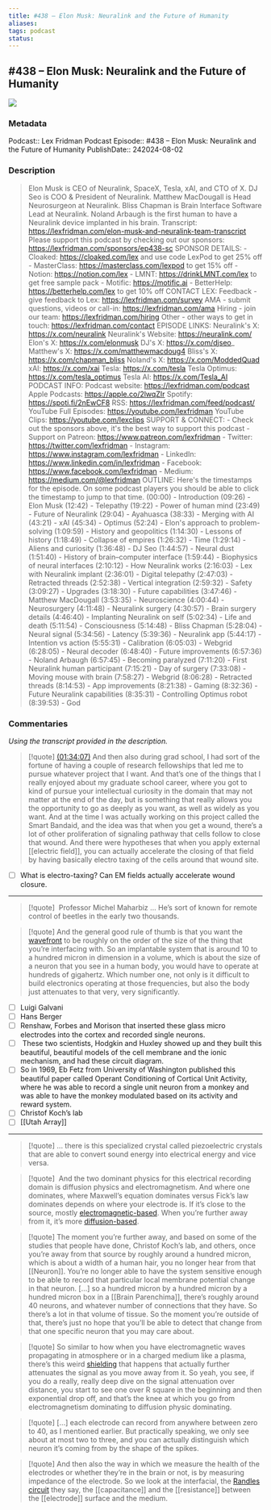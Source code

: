 ```yaml
---
title: #438 – Elon Musk: Neuralink and the Future of Humanity
aliases:
tags: podcast
status:
---
```

## #438 – Elon Musk: Neuralink and the Future of Humanity
![](https://lexfridman.com/wordpress/wp-content/uploads/powerpress/artwork_3000-230.png)
### Metadata
Podcast:: Lex Fridman Podcast
Episode:: #438 – Elon Musk: Neuralink and the Future of Humanity
PublishDate:: 242024-08-02
### Description
> Elon Musk is CEO of Neuralink, SpaceX, Tesla, xAI, and CTO of X. DJ Seo is COO & President of Neuralink. Matthew MacDougall is Head Neurosurgeon at Neuralink. Bliss Chapman is Brain Interface Software Lead at Neuralink. Noland Arbaugh is the first human to have a Neuralink device implanted in his brain. Transcript: https://lexfridman.com/elon-musk-and-neuralink-team-transcript Please support this podcast by checking out our sponsors: https://lexfridman.com/sponsors/ep438-sc SPONSOR DETAILS: - Cloaked: https://cloaked.com/lex and use code LexPod to get 25% off - MasterClass: https://masterclass.com/lexpod to get 15% off - Notion: https://notion.com/lex - LMNT: https://drinkLMNT.com/lex to get free sample pack - Motific: https://motific.ai - BetterHelp: https://betterhelp.com/lex to get 10% off CONTACT LEX: Feedback - give feedback to Lex: https://lexfridman.com/survey AMA - submit questions, videos or call-in: https://lexfridman.com/ama Hiring - join our team: https://lexfridman.com/hiring Other - other ways to get in touch: https://lexfridman.com/contact EPISODE LINKS: Neuralink's X: https://x.com/neuralink Neuralink's Website: https://neuralink.com/ Elon's X: https://x.com/elonmusk DJ's X: https://x.com/djseo_ Matthew's X: https://x.com/matthewmacdoug4 Bliss's X: https://x.com/chapman_bliss Noland's X: https://x.com/ModdedQuad xAI: https://x.com/xai Tesla: https://x.com/tesla Tesla Optimus: https://x.com/tesla_optimus Tesla AI: https://x.com/Tesla_AI PODCAST INFO: Podcast website: https://lexfridman.com/podcast Apple Podcasts: https://apple.co/2lwqZIr Spotify: https://spoti.fi/2nEwCF8 RSS: https://lexfridman.com/feed/podcast/ YouTube Full Episodes: https://youtube.com/lexfridman YouTube Clips: https://youtube.com/lexclips SUPPORT & CONNECT: - Check out the sponsors above, it's the best way to support this podcast - Support on Patreon: https://www.patreon.com/lexfridman - Twitter: https://twitter.com/lexfridman - Instagram: https://www.instagram.com/lexfridman - LinkedIn: https://www.linkedin.com/in/lexfridman - Facebook: https://www.facebook.com/lexfridman - Medium: https://medium.com/@lexfridman OUTLINE: Here's the timestamps for the episode. On some podcast players you should be able to click the timestamp to jump to that time. (00:00) - Introduction (09:26) - Elon Musk (12:42) - Telepathy (19:22) - Power of human mind (23:49) - Future of Neuralink (29:04) - Ayahuasca (38:33) - Merging with AI (43:21) - xAI (45:34) - Optimus (52:24) - Elon's approach to problem-solving (1:09:59) - History and geopolitics (1:14:30) - Lessons of history (1:18:49) - Collapse of empires (1:26:32) - Time (1:29:14) - Aliens and curiosity (1:36:48) - DJ Seo (1:44:57) - Neural dust (1:51:40) - History of brain–computer interface (1:59:44) - Biophysics of neural interfaces (2:10:12) - How Neuralink works (2:16:03) - Lex with Neuralink implant (2:36:01) - Digital telepathy (2:47:03) - Retracted threads (2:52:38) - Vertical integration (2:59:32) - Safety (3:09:27) - Upgrades (3:18:30) - Future capabilities (3:47:46) - Matthew MacDougall (3:53:35) - Neuroscience (4:00:44) - Neurosurgery (4:11:48) - Neuralink surgery (4:30:57) - Brain surgery details (4:46:40) - Implanting Neuralink on self (5:02:34) - Life and death (5:11:54) - Consciousness (5:14:48) - Bliss Chapman (5:28:04) - Neural signal (5:34:56) - Latency (5:39:36) - Neuralink app (5:44:17) - Intention vs action (5:55:31) - Calibration (6:05:03) - Webgrid (6:28:05) - Neural decoder (6:48:40) - Future improvements (6:57:36) - Noland Arbaugh (6:57:45) - Becoming paralyzed (7:11:20) - First Neuralink human participant (7:15:21) - Day of surgery (7:33:08) - Moving mouse with brain (7:58:27) - Webgrid (8:06:28) - Retracted threads (8:14:53) - App improvements (8:21:38) - Gaming (8:32:36) - Future Neuralink capabilities (8:35:31) - Controlling Optimus robot (8:39:53) - God
### Commentaries
*Using the transcript provided in the description.*

> [!quote]
> [(01:34:07)](https://youtube.com/watch?v=Kbk9BiPhm7o&t=5647) And then also during grad school, I had sort of the fortune of having a couple of research fellowships that led me to pursue whatever project that I want. And that’s one of the things that I really enjoyed about my graduate school career, where you got to kind of pursue your intellectual curiosity in the domain that may not matter at the end of the day, but is something that really allows you the opportunity to go as deeply as you want, as well as widely as you want. And at the time I was actually working on this project called the Smart Bandaid, and the idea was that when you get a wound, there’s a lot of other proliferation of signaling pathway that cells follow to close that wound. And there were hypotheses that when you apply external [[electric field]], you can actually accelerate the closing of that field by having basically electro taxing of the cells around that wound site.

- [ ] What is electro-taxing? Can EM fields actually accelerate wound closure.

---
> [!quote]
>  Professor Michel Maharbiz ... He’s sort of known for remote control of beetles in the early two thousands.

>[!quote]
>  And the general good rule of thumb is that you want the [wavefront](obsidian://advanced-uri?vault=mathematics&filepath=Physics%252FWave.md) to be roughly on the order of the size of the thing that you’re interfacing with. So an implantable system that is around 10 to a hundred micron in dimension in a volume, which is about the size of a neuron that you see in a human body, you would have to operate at hundreds of gigahertz. Which number one, not only is it difficult to build electronics operating at those frequencies, but also the body just attenuates to that very, very significantly.

- [ ] Luigi Galvani
- [ ] Hans Berger 
- [ ] Renshaw, Forbes and Morison that inserted these glass micro electrodes into the cortex and recorded single neurons.
- [ ]  These two scientists, Hodgkin and Huxley showed up and they built this beautiful, beautiful models of the cell membrane and the ionic mechanism, and had these circuit diagram.
- [ ] So in 1969, Eb Fetz from University of Washington published this beautiful paper called Operant Conditioning of Cortical Unit Activity, where he was able to record a single unit neuron from a monkey and was able to have the monkey modulated based on its activity and reward system.
- [ ] Christof Koch’s lab
- [ ] [[Utah Array]]
---
>[!quote]
> ... there is this specialized crystal called piezoelectric crystals that are able to convert sound energy into electrical energy and vice versa.

>[!quote]
>  And the two dominant physics for this electrical recording domain is diffusion physics and electromagnetism. And where one dominates, where Maxwell’s equation dominates versus Fick’s law dominates depends on where your electrode is. If it’s close to the source, mostly [electromagnetic-based](obsidian://advanced-uri?vault=mathematics&filepath=Notes%252FElectromagnetic%2520Waves.md). When you’re further away from it, it’s more [diffusion-based](obsidian://advanced-uri?vault=mathematics&filepath=Notes%252FDiffusion%2520Physics.md).

>[!quote]
> The moment you’re further away, and based on some of the studies that people have done, Christof Koch’s lab, and others, once you’re away from that source by roughly around a hundred micron, which is about a width of a human hair, you no longer hear from that [[Neuron]]. You’re no longer able to have the system sensitive enough to be able to record that particular local membrane potential change in that neuron. [...]   so a hundred micron by a hundred micron by a hundred micron box in a [[Brain Parenchima]], there’s roughly around 40 neurons, and whatever number of connections that they have. So there’s a lot in that volume of tissue. So the moment you’re outside of that, there’s just no hope that you’ll be able to detect that change from that one specific neuron that you may care about.

>[!quote]
>  So similar to how when you have electromagnetic waves propagating in atmosphere or in a charged medium like a plasma, there’s this weird [shielding](obsidian://advanced-uri?vault=mathematics&filepath=Notes%252FElectromagnetic%2520Shielding.md) that happens that actually further attenuates the signal as you move away from it. So yeah, you see, if you do a really, really deep dive on the signal attenuation over distance, you start to see one over R square in the beginning and then exponential drop off, and that’s the knee at which you go from electromagnetism dominating to diffusion physic dominating.

>[!quote]
> [...] each electrode can record from anywhere between zero to 40, as I mentioned earlier. But practically speaking, we only see about at most two to three, and you can actually distinguish which neuron it’s coming from by the shape of the spikes.

>[!quote]
> And then also the way in which we measure the health of the electrodes or whether they’re in the brain or not, is by measuring impedance of the electrode. So we look at the interfacial, the [Randles circuit](obsidian://advanced-uri?vault=mathematics&filepath=Notes%252FRandles%2520circuit.md) they say, the [[capacitance]] and the [[resistance]] between the [[electrode]] surface and the medium.